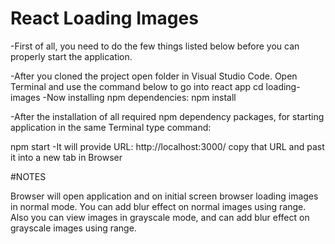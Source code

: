 # React Loading Images

-First of all, you need to do the few things listed below before you can properly start the application.

-After you cloned the project open folder in Visual Studio Code. Open Terminal and use the command below to go into react app
   cd loading-images
-Now installing npm dependencies:
   npm install

-After the installation of all required npm dependency packages, for starting application in the same Terminal type command:

npm start
-It will provide URL: http://localhost:3000/ copy that URL and past it into a new tab in Browser

#NOTES

Browser will open application and on initial screen browser loading images in normal mode. You can add blur effect on normal images using range. Also you can view images in grayscale mode, and can add blur effect on grayscale images using range.
